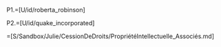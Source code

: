 P1.=[U/id/roberta_robinson]

P2.=[U/id/quake_incorporated]

=[S/Sandbox/Julie/CessionDeDroits/PropriétéIntellectuelle_Associés.md]